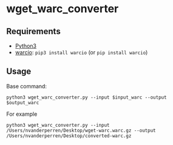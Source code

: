 # wget_warc_converter

## Requirements

* [Python3](https://www.python.org/downloads/)
* [warcio](https://github.com/webrecorder/warcio): `pip3 install warcio` (or `pip install warcio`)

## Usage

Base command:

```shell
python3 wget_warc_converter.py --input $input_warc --output $output_warc
```

For example

```shell
python3 wget_warc_converter.py --input /Users/nvanderperren/Desktop/wget-warc.warc.gz --output /Users/nvanderperren/Desktop/converted-warc.gz
```
